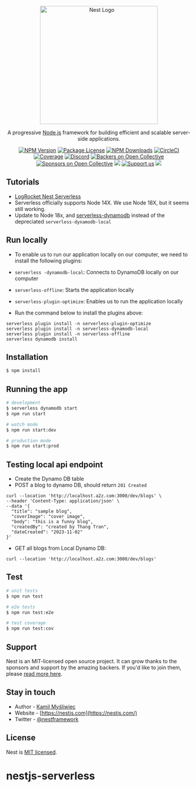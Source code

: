<p align="center">
  <a href="http://nestjs.com/" target="blank"><img src="https://nestjs.com/img/logo_text.svg" width="320" alt="Nest Logo" /></a>
</p>

[circleci-image]: https://img.shields.io/circleci/build/github/nestjs/nest/master?token=abc123def456
[circleci-url]: https://circleci.com/gh/nestjs/nest

  <p align="center">A progressive <a href="http://nodejs.org" target="_blank">Node.js</a> framework for building efficient and scalable server-side applications.</p>
    <p align="center">
<a href="https://www.npmjs.com/~nestjscore" target="_blank"><img src="https://img.shields.io/npm/v/@nestjs/core.svg" alt="NPM Version" /></a>
<a href="https://www.npmjs.com/~nestjscore" target="_blank"><img src="https://img.shields.io/npm/l/@nestjs/core.svg" alt="Package License" /></a>
<a href="https://www.npmjs.com/~nestjscore" target="_blank"><img src="https://img.shields.io/npm/dm/@nestjs/common.svg" alt="NPM Downloads" /></a>
<a href="https://circleci.com/gh/nestjs/nest" target="_blank"><img src="https://img.shields.io/circleci/build/github/nestjs/nest/master" alt="CircleCI" /></a>
<a href="https://coveralls.io/github/nestjs/nest?branch=master" target="_blank"><img src="https://coveralls.io/repos/github/nestjs/nest/badge.svg?branch=master#9" alt="Coverage" /></a>
<a href="https://discord.gg/G7Qnnhy" target="_blank"><img src="https://img.shields.io/badge/discord-online-brightgreen.svg" alt="Discord"/></a>
<a href="https://opencollective.com/nest#backer" target="_blank"><img src="https://opencollective.com/nest/backers/badge.svg" alt="Backers on Open Collective" /></a>
<a href="https://opencollective.com/nest#sponsor" target="_blank"><img src="https://opencollective.com/nest/sponsors/badge.svg" alt="Sponsors on Open Collective" /></a>
  <a href="https://paypal.me/kamilmysliwiec" target="_blank"><img src="https://img.shields.io/badge/Donate-PayPal-ff3f59.svg"/></a>
    <a href="https://opencollective.com/nest#sponsor"  target="_blank"><img src="https://img.shields.io/badge/Support%20us-Open%20Collective-41B883.svg" alt="Support us"></a>
  <a href="https://twitter.com/nestframework" target="_blank"><img src="https://img.shields.io/twitter/follow/nestframework.svg?style=social&label=Follow"></a>
</p>
  <!--[![Backers on Open Collective](https://opencollective.com/nest/backers/badge.svg)](https://opencollective.com/nest#backer)
  [![Sponsors on Open Collective](https://opencollective.com/nest/sponsors/badge.svg)](https://opencollective.com/nest#sponsor)-->

## Tutorials
* [LogRocket Nest Serverless](https://blog.logrocket.com/nest-js-serverless-application-aws-dynamodb/)
* Serverless officially supports Node 14X. We use Node 18X, but it seems still working.
* Update to Node 18x, and [serverless-dynamodb](https://www.npmjs.com/package/serverless-dynamodb) instead of the depreciated `serverless-dynamodb-local`

## Run locally
* To enable us to run our application locally on our computer, we need to install the following plugins:
* `serverless -dynamodb-local`: Connects to DynamoDB locally on our computer
* `serverless-offline`: Starts the application locally
* `serverless-plugin-optimize`: Enables us to run the application locally

* Run the command below to install the plugins above:

```
serverless plugin install -n serverless-plugin-optimize 
serverless plugin install -n serverless-dynamodb-local 
serverless plugin install -n serverless-offline
serverless dynamodb install
```

## Installation

```bash
$ npm install
```

## Running the app

```bash
# development
$ serverless dynamodb start
$ npm run start

# watch mode
$ npm run start:dev

# production mode
$ npm run start:prod
```

## Testing local api endpoint
* Create the Dynamo DB table
* POST a blog to dynamo DB, should return `201 Created`
```
curl --location 'http://localhost.a2z.com:3000/dev/blogs' \
--header 'Content-Type: application/json' \
--data '{
  "title": "sample blog",
  "coverImage": "cover image",
  "body": "this is a funny blog",
  "createdBy": "created by Thang Tran",
  "dateCreated": "2023-11-02"
}'
```
* GET all blogs from Local Dynamo DB:
```
curl --location 'http://localhost.a2z.com:3000/dev/blogs'
```

## Test

```bash
# unit tests
$ npm run test

# e2e tests
$ npm run test:e2e

# test coverage
$ npm run test:cov
```

## Support

Nest is an MIT-licensed open source project. It can grow thanks to the sponsors and support by the amazing backers. If you'd like to join them, please [read more here](https://docs.nestjs.com/support).

## Stay in touch

- Author - [Kamil Myśliwiec](https://kamilmysliwiec.com)
- Website - [https://nestjs.com](https://nestjs.com/)
- Twitter - [@nestframework](https://twitter.com/nestframework)

## License

Nest is [MIT licensed](LICENSE).
# nestjs-serverless
